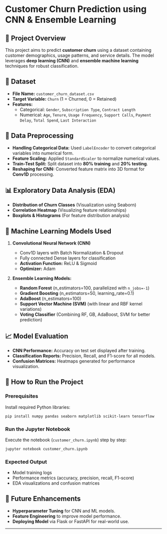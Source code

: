 # Customer Churn Prediction using CNN & Ensemble Learning

## 📌 Project Overview
This project aims to predict **customer churn** using a dataset containing customer demographics, usage patterns, and service details. The model leverages **deep learning (CNN)** and **ensemble machine learning** techniques for robust classification.

## 📂 Dataset
- **File Name:** `customer_churn_dataset.csv`
- **Target Variable:** `Churn` (1 = Churned, 0 = Retained)
- **Features:**
  - Categorical: `Gender`, `Subscription Type`, `Contract Length`
  - Numerical: `Age`, `Tenure`, `Usage Frequency`, `Support Calls`, `Payment Delay`, `Total Spend`, `Last Interaction`

## 🔧 Data Preprocessing
- **Handling Categorical Data:** Used `LabelEncoder` to convert categorical variables into numerical form.
- **Feature Scaling:** Applied `StandardScaler` to normalize numerical values.
- **Train-Test Split:** Split dataset into **80% training** and **20% testing**.
- **Reshaping for CNN:** Converted feature matrix into 3D format for **Conv1D** processing.

## 📊 Exploratory Data Analysis (EDA)
- **Distribution of Churn Classes** (Visualization using Seaborn)
- **Correlation Heatmap** (Visualizing feature relationships)
- **Boxplots & Histograms** (For feature distribution analysis)

## 🧠 Machine Learning Models Used
1. **Convolutional Neural Network (CNN)**
   - Conv1D layers with Batch Normalization & Dropout
   - Fully connected Dense layers for classification
   - **Activation Function:** ReLU & Sigmoid
   - **Optimizer:** Adam

2. **Ensemble Learning Models:**
   - **Random Forest** (n_estimators=100, parallelized with `n_jobs=-1`)
   - **Gradient Boosting** (n_estimators=50, learning_rate=0.1)
   - **AdaBoost** (n_estimators=100)
   - **Support Vector Machine (SVM)** (with linear and RBF kernel variations)
   - **Voting Classifier** (Combining RF, GB, AdaBoost, SVM for better prediction)

## 📈 Model Evaluation
- **CNN Performance:** Accuracy on test set displayed after training.
- **Classification Reports:** Precision, Recall, and F1-score for all models.
- **Confusion Matrices:** Heatmaps generated for performance visualization.

## 🚀 How to Run the Project
### Prerequisites
Install required Python libraries:
```bash
pip install numpy pandas seaborn matplotlib scikit-learn tensorflow
```

### Run the Jupyter Notebook
Execute the notebook (`customer_churn.ipynb`) step by step:
```bash
jupyter notebook customer_churn.ipynb
```

### Expected Output
- Model training logs
- Performance metrics (accuracy, precision, recall, F1-score)
- EDA visualizations and confusion matrices

## 📌 Future Enhancements
- **Hyperparameter Tuning** for CNN and ML models.
- **Feature Engineering** to improve model performance.
- **Deploying Model** via Flask or FastAPI for real-world use.

---
